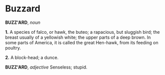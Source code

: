 # Buzzard

**BUZZ'ARD**, _noun_

**1.** A species of falco, or hawk, the buteo; a rapacious, but sluggish bird; the breast usually of a yellowish white; the upper parts of a deep brown. In some parts of America, it is called the great Hen-hawk, from its feeding on poultry.

**2.** A block-head; a dunce.

**BUZZ'ARD**, _adjective_ Senseless; stupid.